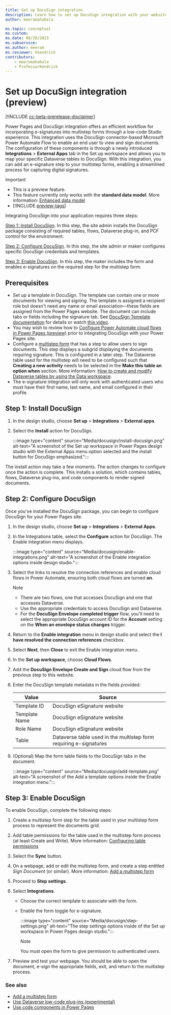 ```yaml
---
title: Set up DocuSign integration
description: Learn how to set up DocuSign integration with your website. Include document generation and e-signature functionality in multistep forms using DocuSign in Power Pages.
author: meeramahabala

ms.topic: conceptual
ms.custom: 
ms.date: 08/28/2023
ms.subservice:
ms.author: meeram 
ms.reviewer: kkendrick
contributors:
    - meeramahabala
    - ProfessorKendrick
---
```

# Set up DocuSign integration (preview)

[!INCLUDE [cc-beta-prerelease-disclaimer](../includes/cc-beta-prerelease-disclaimer.md)]

Power Pages and DocuSign integration offers an efficient workflow for incorporating e-signatures into multistep forms through a low-code Studio experience. This integration uses the DocuSign connector-based Microsoft Power Automate Flow to enable an end user to view and sign documents. The configuration of these components is through a newly introduced **Integrations** > **External Apps** tab in the Set up workspace and allows you to map your specific Dataverse tables to DocuSign. With this integration, you can add an e-signature step to your multistep forms, enabling a streamlined process for capturing digital signatures.

> [!IMPORTANT]
> - This is a preview feature.
> - This feature currently only works with the **standard data model**. More information: [Enhanced data model](../admin/enhanced-data-model.md)
> - [!INCLUDE [preview-tags](../includes/cc-preview-features-definition.md)]

Integrating DocuSign into your application requires three steps:

[Step 1: Install DocuSign](#step-1-install-docusign). In this step, the site admin installs the DocuSign package consisting of required tables, flows, Dataverse plug-in, and PCF control for the environment.

[Step 2: Configure DocuSign](#step-2-configure-docusign). In this step, the site admin or maker configures specific DocuSign credentials and templates.

[Step 3: Enable DocuSign](#step-3-enable-docusign). In this step, the maker includes the form and enables e-signatures on the required step for the multistep form.

## Prerequisites

- Set up a template in DocuSign. The template can contain one or more documents for viewing and signing. The template is assigned a recipient role but doesn't need any name or email association—these fields are assigned from the Power Pages website. The document can include tabs or fields including the signature tab. See [DocuSign Template documentation](https://support.docusign.com/s/document-item?language=en_US&bundleId=xry1643227563338&topicId=uab1578456394214.html&_LANG=enus) for details or watch [this video](https://support.docusign.com/s/articles/Create-a-DocuSign-Template?language=en_US).
- You may wish to review how to [Configure Power Automate cloud flows in Power Pages (preview)](../configure/cloud-flow-integration.md) prior to integrating DocuSign with your Power Pages site.
- Configure a [multistep form](../getting-started/multistep-forms.md) that has a step to allow users to sign documents. This step displays a subgrid displaying the documents requiring signature. This is configured in a later step. The Dataverse table used for the multistep will need to be configured such that **Creating a new activity** needs to be selected in the **Make this table an option when** section. More information: [How to create and modify Dataverse tables by using the Data workspace](../configure/data-workspace-tables.md).
- The e-signature integration will only work with authenticated users who must have their first name, last name, and email configured in their profile.

## Step 1: Install DocuSign

1. In the design studio, choose **Set up** > **Integrations** > **External apps**.
1. Select the **Install** action for DocuSign. 

   :::image type="content" source="Media/docusign/install-docusign.png" alt-text="A screenshot of the Set up workspace in Power Pages design studio with the External Apps menu option selected and the install button for DocuSign emphasized.":::

The install action may take a few moments. The action changes to configure once the action is complete. This installs a solution, which contains tables, flows, Dataverse plug-ins, and code components to render signed documents.

## Step 2: Configure DocuSign

Once you've installed the DocuSign package, you can begin to configure DocuSign for your Power Pages site.

1. In the design studio, choose **Set up** > **Integrations** > **External Apps**.
1. In the Integrations table, select the **Configure** action for DocuSign.
The Enable integration menu displays.

   :::image type="content" source="Media/docusign/enable-integrations.png" alt-text="A screenshot of the Enable integration options inside design studio.":::

1. Select the links to resolve the connection references and enable cloud flows in Power Automate, ensuring both cloud flows are turned **on**.
    > [!NOTE]
    > - There are two flows, one that accesses DocuSign and one that accesses Dataverse.
    > - Use the appropriate credentials to access DocuSign and Dataverse.
    > - For the **DocuSign Envelope completed trigger** flow, you'll need to select the appropriate DocuSign account ID for the **Account** setting on the **When an envelope status changes** trigger.

1. Return to the **Enable integration** menu in design studio and select the **I have resolved the connection references** checkbox.
1. Select **Next**, then **Close** to exit the Enable integration menu.
1. In the **Set up workspace**, choose **Cloud Flows**.
1. Add the **DocuSign Envelope Create and Sign** cloud flow from the previous step to this website.
1. Enter the DocuSign template metadata in the fields provided: 

   | Value | Source |
   |-|-|
   | Template ID | DocuSign eSignature website |
   | Template Name | DocuSign eSignature website |
   | Role Name | DocuSign eSignature website |
   | Table | Dataverse table used in the multistep form requiring e-signatures |

1. (Optional) Map the form table fields to the DocuSign tabs in the document.

    :::image type="content" source="Media/docusign/add-template.png" alt-text="A screenshot of the Add a template options inside the Enable integration menu.":::

## Step 3: Enable DocuSign

To enable DocuSign, complete the following steps:

1. Create a multistep form step for the table used in your multistep form process to represent the documents grid. 
1. Add table permissions for the table used in the multistep form process (at least Create and Write). More information: [Configuring table permissions](../security/table-permissions.md)
1. Select the **Sync** button.
1. On a webpage, add or edit the multistep form, and create a step entitled *Sign Document* (or similar). More information: [Add a multistep form](../getting-started/multistep-forms.md)
1. Proceed to **Step settings**.
1. Select **Integrations**.
    - Choose the correct template to associate with the form.
    - Enable the form toggle for e-signature.
    
        :::image type="content" source="Media/docusign/step-settings.png" alt-text="The step settings options inside of the Set up workspace in Power Pages design studio.":::

        > [!NOTE] 
        > You must open the form to give permission to authenticated users.

1. Preview and test your webpage. You should be able to open the document, e-sign the appropriate fields, exit, and return to the multistep process.

### See also

- [Add a multistep form](../getting-started/multistep-forms.md)
- [Use Dataverse low-code plug-ins (experimental)](/power-apps/maker/data-platform/low-code-plug-ins)
- [Use code components in Power Pages](../configure/component-framework.md)
